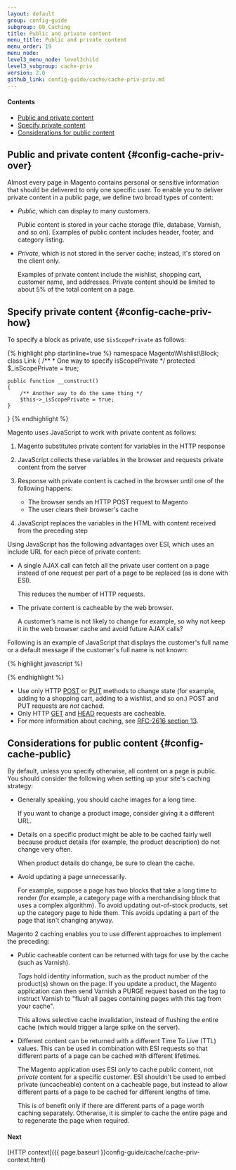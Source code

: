 ```yaml
---
layout: default
group: config-guide
subgroup: 08_Caching
title: Public and private content
menu_title: Public and private content
menu_order: 19
menu_node: 
level3_menu_node: level3child
level3_subgroup: cache-priv
version: 2.0
github_link: config-guide/cache/cache-priv-priv.md
---
```


#### Contents
*	[Public and private content](#config-cache-priv-over)
*	[Specify private content](#config-cache-priv-how)
*	[Considerations for public content](#config-cache-public)  

## Public and private content {#config-cache-priv-over}
Almost every page in Magento contains personal or sensitive information that should be delivered to only one specific user. To enable you to deliver private content in a public page, we define two broad types of content:

*	*Public*, which can display to many customers. 

	Public content is stored in your cache storage (file, database, Varnish, and so on). Examples of public content includes header, footer, and category listing.
*	*Private*, which is not stored in the server cache; instead, it's stored on the client only. 

	Examples of private content include the wishlist, shopping cart, customer name, and addresses. Private content should be limited to about 5% of the total content on a page.

## Specify private content {#config-cache-priv-how}
To specify a block as private, use `$isScopePrivate` as follows:

{% highlight php startinline=true %}
namespace Magento\Wishlist\Block;
class Link
{
    /**
     * One way to specify isScopePrivate
     */
    protected $_isScopePrivate = true;
 
    public function __construct()
    {
        /** Another way to do the same thing */
        $this->_isScopePrivate = true;
    }
}
{% endhighlight %}

Magento uses JavaScript to work with private content as follows:

1.	Magento substitutes private content for variables in the HTTP response
2.	JavaScript collects these variables in the browser and requests private content from the server
3.	Response with private content is cached in the browser until one of the following happens:

	*  The browser sends an HTTP POST request to Magento
	*  The user clears their browser's cache
4.	JavaScript replaces the variables in the HTML with content received from the preceding step

Using JavaScript has the following advantages over ESI, which uses an include URL for each piece of private content:

*   A single AJAX call can fetch all the private user content on a page instead of one request per part of a page to be replaced (as is done with ESI). 

    This reduces the number of HTTP requests.
*   The private content is cacheable by the web browser. 

    A customer’s name is not likely to change for example, so why not keep it in the web browser cache and avoid future AJAX calls?

Following is an example of JavaScript that displays the customer's full name or a default message if the customer's full name is not known:

{% highlight javascript %}
  
<!-- ko if: customer().fullname -->
<span data-bind="text: new String('Welcome, %1!').replace('%1', customer().firstname)">
</span>
<!-- /ko -->
<!-- ko ifnot: customer().fullname -->
<span data-bind="html:'Default welcome msg!'"></span>
<!-- /ko -->
{% endhighlight %}

<div class="bs-callout bs-callout-info" id="info">
  <ul><li>Use only HTTP <a href="https://www.w3.org/Protocols/rfc2616/rfc2616-sec9.html#sec9.5" target="_blank">POST</a> or <a href="https://www.w3.org/Protocols/rfc2616/rfc2616-sec9.html#sec9.6" target="_blank">PUT</a> methods to change state (for example, adding to a shopping cart, adding to a wishlist, and so on.) POST and PUT requests are <em>not</em> cached.</li>
  	<li>Only HTTP <a href="https://www.w3.org/Protocols/rfc2616/rfc2616-sec9.html#sec9.3" target="_blank">GET</a> and <a href="https://www.w3.org/Protocols/rfc2616/rfc2616-sec9.html#sec9.4" target="_blank">HEAD</a> requests are cacheable.</li>
  	<li>For more information about caching, see <a href="https://www.w3.org/Protocols/rfc2616/rfc2616-sec13.html" target="_blank">RFC-2616 section 13</a>.</li>

  </ul>
</div>

## Considerations for public content {#config-cache-public}
By default, unless you specify otherwise, all content on a page is public. You should consider the following when setting up your site's caching strategy:

*   Generally speaking, you should cache images for a long time.

    If you want to change a product image, consider giving it a different URL.
*   Details on a specific product might be able to be cached fairly well because product details (for example, the product description) do not change very often. 

    When product details do change, be sure to clean the cache. 
*   Avoid updating a page unnecessarily. 

    For example, suppose a page has two blocks that take a long time to render (for example, a category page with a merchandising block that uses a complex algorithm). To avoid updating out-of-stock products, set up the category page to hide them. This avoids updating a part of the page that isn't changing anyway.

Magento 2 caching enables you to use different approaches to implement the preceding:

*   Public cacheable content can be returned with tags for use by the cache (such as Varnish). 

    *Tags* hold identity information, such as the product number of the product(s) shown on the page. If you update a product, the Magento application can then send Varnish a PURGE request based on the tag to instruct Varnish to "flush all pages containing pages with this tag from your cache". 

    This allows selective cache invalidation, instead of flushing the entire cache (which would trigger a large spike on the server).
*   Different content can be returned with a different Time To Live (TTL) values. This can be used in combination with ESI requests so that different parts of a page can be cached with different lifetimes.

    The Magento application uses ESI *only* to cache public content, not *private* content for a specific customer. ESI shouldn't be used to embed private (uncacheable) content on a cacheable page, but instead to allow different parts of a page to be cached for different lengths of time. 

    This is of benefit only if there are different parts of a page worth caching separately. Otherwise, it is simpler to cache the entire page and to regenerate the page when required.

#### Next
[HTTP context]({{ page.baseurl }}config-guide/cache/cache-priv-context.html)